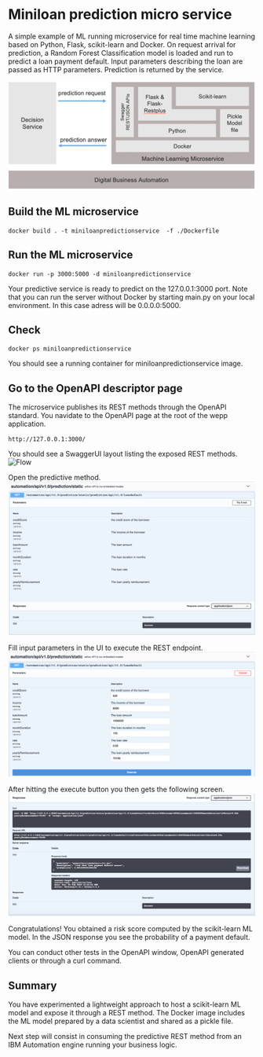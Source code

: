 # Miniloan prediction micro service

A simple example of ML running microservice for real time machine learning based on Python, Flask, scikit-learn and Docker.
On request arrival for prediction, a Random Forest Classification model is loaded and run to predict a loan payment default.
Input parameters describing the loan are passed as HTTP parameters. Prediction is returned by the service.

 ![Flow](../docs/images/ml-model-pickle-microservice-architecture.png "ML microservice stack")
 
## Build the ML microservice
```console
docker build . -t miniloanpredictionservice  -f ./Dockerfile
```
## Run the ML microservice
```console
docker run -p 3000:5000 -d miniloanpredictionservice 
```
Your predictive service is ready to predict on the 127.0.0.1:3000 port.
Note that you can run the server without Docker by starting main.py on your local environment. In this case adress will be 0.0.0.0:5000.

## Check
```console
docker ps miniloanpredictionservice 
```
You should see a running container for miniloanpredictionservice image.

## Go to the OpenAPI descriptor page
The microservice publishes its REST methods through the OpenAPI standard.
You navidate to the OpenAPI page at the root of the wepp application.
```console
http://127.0.0.1:3000/ 
```
You should see a SwaggerUI layout listing the exposed REST methods.
![Flow](../docs/images/ml-model-stating-hosting-screen-1.png "OpenAPI menu")

Open the predictive method.
![Flow](../docs/images/ml-model-stating-hosting-screen-2.png "Predictive method")

Fill input parameters in the UI to execute the REST endpoint.
![Flow](../docs/images/ml-model-stating-hosting-screen-3.png "Prediction inputs")

After hitting the execute button you then gets the following screen.
![Flow](../docs/images/ml-model-stating-hosting-screen-4.png "Prediction results")

Congratulations! You obtained a risk score computed by the scikit-learn ML model.
In the JSON response you see the probability of a payment default.

You can conduct other tests in the OpenAPI window, OpenAPI generated clients or through a curl command.

## Summary
You have experimented a lightweight approach to host a scikit-learn ML model and expose it through a REST method.
The Docker image includes the ML model prepared by a data scientist and shared as a pickle file.

Next step will consist in consuming the predictive REST method from an IBM Automation engine running your business logic.

